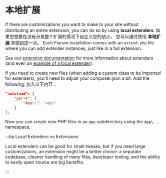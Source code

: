 # 本地扩展

If there are customizations you want to make to your site without distributing an entire extension, you can do so by using **local extenders**. 如果您想要在没有分发整个扩展的情况下自定义您的站点， 您可以通过使用 **本地扩展** 来做到这一点。 Each Flarum installation comes with an `extend.php` file where you can add extender instances, just like in a full extension.

See our [extension documentation](extend/start.md) for more information about extenders (and even an [example of a local extender](extend/start.md#hello-world)).

If you need to create new files (when adding a custom class to be imported for extenders), you'll need to adjust your composer.json a bit. Add the following:
加入以下内容：

```json
"autoload": {
    "psr-4": {
        "App\\": "app/"
    }
},
```

Now you can create new PHP files in an `app` subdirectory using the `App\...` namespace.

:::tip Local Extenders vs Extensions

Local extenders can be good for small tweaks, but if you need large customizations, an extension might be a better choice: a separate codebase, cleaner handling of many files, developer tooling, and the ability to easily open source are big benefits.

:::
